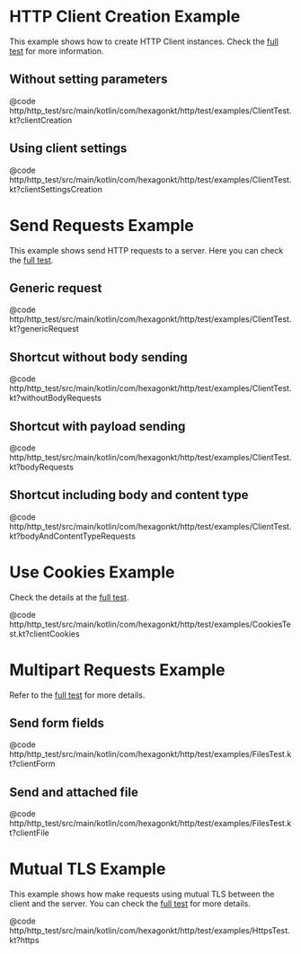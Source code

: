 
# HTTP Client Creation Example
This example shows how to create HTTP Client instances. Check the
[full test](https://github.com/hexagontk/hexagon/blob/master/http/http_test/src/main/kotlin/com/hexagonkt/http/test/examples/ClientTest.kt)
for more information.

## Without setting parameters
@code http/http_test/src/main/kotlin/com/hexagonkt/http/test/examples/ClientTest.kt?clientCreation

## Using client settings
@code http/http_test/src/main/kotlin/com/hexagonkt/http/test/examples/ClientTest.kt?clientSettingsCreation

# Send Requests Example
This example shows send HTTP requests to a server. Here you can check the
[full test](https://github.com/hexagontk/hexagon/blob/master/http/http_test/src/main/kotlin/com/hexagonkt/http/test/examples/ClientTest.kt).

## Generic request
@code http/http_test/src/main/kotlin/com/hexagonkt/http/test/examples/ClientTest.kt?genericRequest

## Shortcut without body sending
@code http/http_test/src/main/kotlin/com/hexagonkt/http/test/examples/ClientTest.kt?withoutBodyRequests

## Shortcut with payload sending
@code http/http_test/src/main/kotlin/com/hexagonkt/http/test/examples/ClientTest.kt?bodyRequests

## Shortcut including body and content type
@code http/http_test/src/main/kotlin/com/hexagonkt/http/test/examples/ClientTest.kt?bodyAndContentTypeRequests

# Use Cookies Example
Check the details at the [full test](https://github.com/hexagontk/hexagon/blob/master/http/http_test/src/main/kotlin/com/hexagonkt/http/test/examples/CookiesTest.kt).

@code http/http_test/src/main/kotlin/com/hexagonkt/http/test/examples/CookiesTest.kt?clientCookies

# Multipart Requests Example
Refer to the [full test](https://github.com/hexagontk/hexagon/blob/master/http/http_test/src/main/kotlin/com/hexagonkt/http/test/examples/FilesTest.kt)
for more details.

## Send form fields
@code http/http_test/src/main/kotlin/com/hexagonkt/http/test/examples/FilesTest.kt?clientForm

## Send and attached file
@code http/http_test/src/main/kotlin/com/hexagonkt/http/test/examples/FilesTest.kt?clientFile

# Mutual TLS Example
This example shows how make requests using mutual TLS between the client and the server. You can
check the [full test](https://github.com/hexagontk/hexagon/blob/master/http/http_test/src/main/kotlin/com/hexagonkt/http/test/examples/HttpsTest.kt)
for more details.

@code http/http_test/src/main/kotlin/com/hexagonkt/http/test/examples/HttpsTest.kt?https
